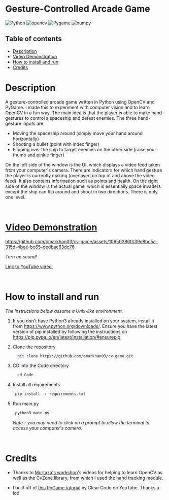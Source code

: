 # Gesture-Controlled Arcade Game

![Python](https://img.shields.io/badge/python-3670A0?style=for-the-badge&logo=python&logoColor=ffdd54)
![opencv](https://img.shields.io/static/v1?style=for-the-badge&message=OpenCV&color=5C3EE8&logo=OpenCV&logoColor=FFFFFF&label=)
![Pygame](https://img.shields.io/badge/PyGame-008080?style=for-the-badge&logo=PyGame&logoColor=white)
![numpy](https://img.shields.io/badge/Numpy-777BB4?style=for-the-badge&logo=numpy&logoColor=white)

## Table of contents

- [Description](#description)
- [Video Demonstration](#video-demonstration)
- [How to install and run](#how-to-install-and-run)
- [Credits](#credits)

# Description

A gesture-controlled arcade game written in Python using OpenCV and PyGame. I made this to experiment with computer vision and to learn OpenCV in a fun way.
The main idea is that the player is able to make hand-gestures to control a spaceship and defeat enemies. The three hand-gesture inputs are:
- Moving the spaceship around (simply move your hand around horizontally)
- Shooting a bullet (point with index finger)
- Flipping over the ship to target enemies on the other side (raise your thumb and pinkie finger)

On the left side of the window is the UI, which displays a video feed taken from your computer's camera.  There are indicators for which hand gesture the player is currently making (overlayed on top of and above the video feed). It also contains information such as points and health. On the right side of the window is the actual game, which is essentially space invaders except the ship can flip around and shoot in two directions. There is only one level.

<br>

# [Video Demonstration](https://youtu.be/2USyuYQyp-k)

https://github.com/omarkhan03/cv-game/assets/106503860/39e8bc5a-315d-4bee-bc65-dedbac63dc76

*Turn on sound!*

[Link to YouTube video.](https://youtu.be/2USyuYQyp-k)

<br>

# How to install and run
*The instructions below assume a Unix-like environment.*

1. If you don't have Python3 already installed on your system, install it from https://www.python.org/downloads/. Ensure you have the latest version of pip installed by following the instructions on https://pip.pypa.io/en/latest/installation/#ensurepip.  

2. Clone the repository
    ```sh
      git clone https://github.com/omarkhan03/cv-game.git
    ```
3. CD into the Code directory
     ```sh
       cd Code
     ```
4. Install all requirements
    ```sh
     pip install -r requirements.txt
    ```
5. Run main.py
    ```sh
     python3 main.py
    ```
    *Note - you may need to click on a prompt to allow the terminal to access your computer's camera.*
<br>

# Credits
- Thanks to [Murtaza's workshop](https://www.youtube.com/@murtazasworkshop)'s videos for helping to learn OpenCV as well as the CvZone library, from which I used the hand tracking module.

- I built off of [this PyGame tutorial](https://www.youtube.com/watch?v=o-6pADy5Mdg) by Clear Code on YouTube. Thanks a lot!
